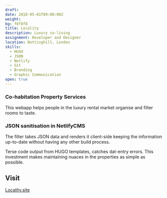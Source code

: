```yaml
---
draft: 
date: 2018-05-01T09:00:00Z
weight:
bg: f8f8f8
title: Locality
description: Luxury co-living
assignment: Developer and Designer
location: Nottinghill, London
skills:
  - HUGO
  - JSON 
  - Netlify
  - Git
  - Branding
  - Graphic Communication
open: true
---
```


<!--

resources:
  - src: images/localitysite.svg
  - name: red

https://scripter.co/hugo-leaf-and-branch-bundles/#examples
	- index.md = Leaf Bundle
	- _index.md = Branch Bundle
Listing and resizing the resource images:
	- https://stackoverflow.com/questions/48213883/image-processing-outside-bundles
Nonsense examples:
	- https://gohugo.io/content-management/image-processing/
-->

<!--{{/* <flickity src="3si/images/3si-sales.jpg" title="3Si marketing content" selectCell="flkty.selectCell( value, isWrapped, isInstant )" > */}}-->

### Co-habitation Property Services

This webapp helps people in the luxury rental market organise and filter rooms to taste.

### JSON sanitisation in NetlifyCMS

The filter takes JSON data and renders it client-side keeping the information up-to-date without having any other build process. 

Terse code output from HUGO templates, catches dat-entry errors. This investment makes maintaining nuaces in the properties as simple as possible.

<!--
## Preview
flickity .select-cell -->


## Visit

[Locality.site](https://locality.site/) <!-- Update Marzò -->

<!-- * * * -->

<!--
## The Project in detail

### UX and code

### Branding and Graphic Communication
-->